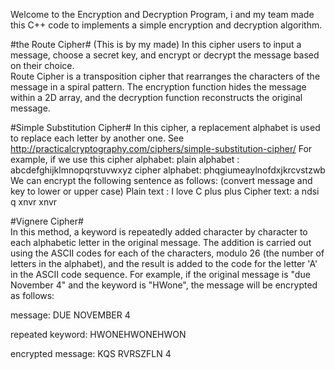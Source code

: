 
Welcome to the Encryption and Decryption Program, i and my team made this C++ code to implements a simple encryption and decryption algorithm.

#the Route Cipher# (This is by my made)
In this cipher users to input a message, choose a secret key, and encrypt or decrypt the message based on their choice.  
Route Cipher  is a transposition cipher that rearranges the characters of the message in a spiral pattern. The encryption function hides the message within a 2D array, and the decryption function reconstructs the original message.

#Simple Substitution Cipher#
In this cipher, a replacement alphabet is used to replace each letter by another one. See http://practicalcryptography.com/ciphers/simple-substitution-cipher/ 
For example, if we use this cipher alphabet:
plain alphabet : abcdefghijklmnopqrstuvwxyz
cipher alphabet: phqgiumeaylnofdxjkrcvstzwb
We can encrypt the following sentence as follows: (convert message and key to lower or upper case)
Plain text : I love C plus plus
Cipher text: a ndsi q xnvr xnvr

#Vignere Cipher#  
In this method, a keyword is repeatedly added character by character to each alphabetic letter in the original message. The addition is carried out using the ASCII codes for each of the characters, modulo 26 (the number of letters in the alphabet), and the result is added to the code for the letter 'A' in the ASCII code sequence. For example, if the original message is "due November 4" and the keyword is "HWone", the message will be encrypted as follows:

  message:   DUE NOVEMBER 4

  repeated keyword:   HWONEHWONEHWON

  encrypted message:   KQS RVRSZFLN 4

